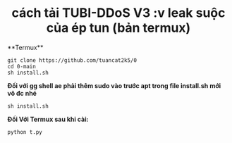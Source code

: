 <h1 align="center">cách tải TUBI-DDoS V3 :v leak suộc của ép tun (bản termux)</h1>
**Termux**

```shell script
git clone https://github.com/tuancat2k5/0
cd 0-main
sh install.sh
```
**Đối với gg shell
ae phải thêm sudo vào trước apt trong file install.sh mới vô đc nhé**
```shell script
sh install.sh
```
**Đối Với Termux sau khi cài:**
```shell script
python t.py
```
